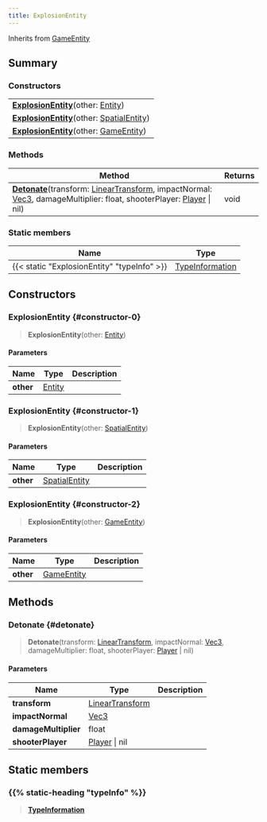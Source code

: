 ```yaml
---
title: ExplosionEntity
---
```


Inherits from [GameEntity](/vext/ref/server/type/gameentity)

## Summary

### Constructors

|  |
| --- |
| **[ExplosionEntity](#constructor-0)**(other: [Entity](/vext/ref/shared/type/entity)) |
| **[ExplosionEntity](#constructor-1)**(other: [SpatialEntity](/vext/ref/shared/type/spatialentity)) |
| **[ExplosionEntity](#constructor-2)**(other: [GameEntity](/vext/ref/server/type/gameentity)) |

### Methods

| Method | Returns |
| ------ | ------- |
| **[Detonate](#detonate)**(transform: [LinearTransform](/vext/ref/shared/type/lineartransform), impactNormal: [Vec3](/vext/ref/shared/type/vec3), damageMultiplier: float, shooterPlayer: [Player](/vext/ref/server/type/player) \| nil) | void |

### Static members

| Name | Type |
| ---- | ---- |
| {{< static "ExplosionEntity" "typeInfo" >}} | [TypeInformation](/vext/ref/shared/type/typeinformation) |

## Constructors

### ExplosionEntity {#constructor-0}

> **ExplosionEntity**(other: [Entity](/vext/ref/shared/type/entity))

#### Parameters

| Name | Type | Description |
| ---- | ---- | ----------- |
| **other** | [Entity](/vext/ref/shared/type/entity) |  |

### ExplosionEntity {#constructor-1}

> **ExplosionEntity**(other: [SpatialEntity](/vext/ref/shared/type/spatialentity))

#### Parameters

| Name | Type | Description |
| ---- | ---- | ----------- |
| **other** | [SpatialEntity](/vext/ref/shared/type/spatialentity) |  |

### ExplosionEntity {#constructor-2}

> **ExplosionEntity**(other: [GameEntity](/vext/ref/server/type/gameentity))

#### Parameters

| Name | Type | Description |
| ---- | ---- | ----------- |
| **other** | [GameEntity](/vext/ref/server/type/gameentity) |  |

## Methods

### Detonate {#detonate}

> **Detonate**(transform: [LinearTransform](/vext/ref/shared/type/lineartransform), impactNormal: [Vec3](/vext/ref/shared/type/vec3), damageMultiplier: float, shooterPlayer: [Player](/vext/ref/server/type/player) \| nil)

#### Parameters

| Name | Type | Description |
| ---- | ---- | ----------- |
| **transform** | [LinearTransform](/vext/ref/shared/type/lineartransform) |  |
| **impactNormal** | [Vec3](/vext/ref/shared/type/vec3) |  |
| **damageMultiplier** | float |  |
| **shooterPlayer** | [Player](/vext/ref/server/type/player) \| nil |  |

## Static members

### {{% static-heading "typeInfo" %}}

> **[TypeInformation](/vext/ref/shared/type/typeinformation)**


